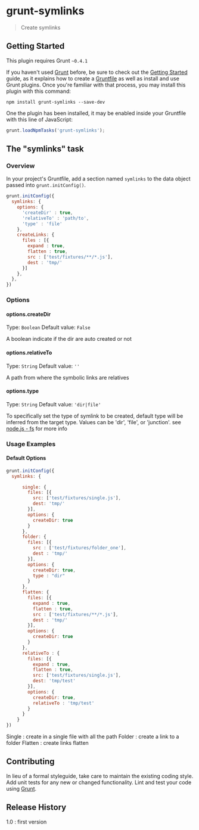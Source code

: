 # grunt-symlinks

> Create symlinks

## Getting Started
This plugin requires Grunt `~0.4.1`

If you haven't used [Grunt](http://gruntjs.com/) before, be sure to check out the [Getting Started](http://gruntjs.com/getting-started) guide, as it explains how to create a [Gruntfile](http://gruntjs.com/sample-gruntfile) as well as install and use Grunt plugins. Once you're familiar with that process, you may install this plugin with this command:

```shell
npm install grunt-symlinks --save-dev
```

One the plugin has been installed, it may be enabled inside your Gruntfile with this line of JavaScript:

```js
grunt.loadNpmTasks('grunt-symlinks');
```

## The "symlinks" task

### Overview
In your project's Gruntfile, add a section named `symlinks` to the data object passed into `grunt.initConfig()`.

```js
grunt.initConfig({
  symlinks: {
    options: {
      'createDir' : true,
      'relativeTo' : 'path/to',
      'type' : 'file'
    },
    createLinks: {
      files : [{
        expand : true,
        flatten : true,
        src : ['test/fixtures/**/*.js'],
        dest : 'tmp/'
      }]
    },
  },
})
```

### Options

#### options.createDir
Type: `Boolean`
Default value: `False`

A boolean indicate if the dir are auto created or not

#### options.relativeTo
Type: `String`
Default value: `''`

A path from where the symbolic links are relatives

#### options.type
Type: `String`
Default value: `'dir|file'`


To specifically set the type of symlink to be created, default type will be inferred from
the target type. Values can be 'dir', 'file', or 'junction'. see [node.js - fs][node_symlink] for more info

### Usage Examples

#### Default Options

```js
grunt.initConfig({
  symlinks: {

      single: {
        files: [{
          src: ['test/fixtures/single.js'],
          dest: 'tmp/'
        }],
        options: {
          createDir: true
        }
      },
      folder: {
        files: [{
          src : ['test/fixtures/folder_one'],
          dest : 'tmp/'
        }],
        options: {
          createDir: true,
          type : "dir"
        }
      },
      flatten: {
        files: [{
          expand : true,
          flatten : true,
          src : ['test/fixtures/**/*.js'],
          dest : 'tmp/'
        }],
        options: {
          createDir: true
        }
      },
      relativeTo : {
        files: [{
          expand : true,
          flatten : true,
          src: ['test/fixtures/single.js'],
          dest: 'tmp/test'
        }],
        options: {
          createDir: true,
          relativeTo : 'tmp/test'
        }
      }
    }
})
```

Single : create in a single file with all the path 
Folder : create a link to a folder
Flatten : create links flatten

## Contributing
In lieu of a formal styleguide, take care to maintain the existing coding style. Add unit tests for any new or changed functionality. Lint and test your code using [Grunt](http://gruntjs.com/).

## Release History
1.0 : first version

[node_symlink]: http://nodejs.org/api/fs.html#fs_fs_symlink_srcpath_dstpath_type_callback